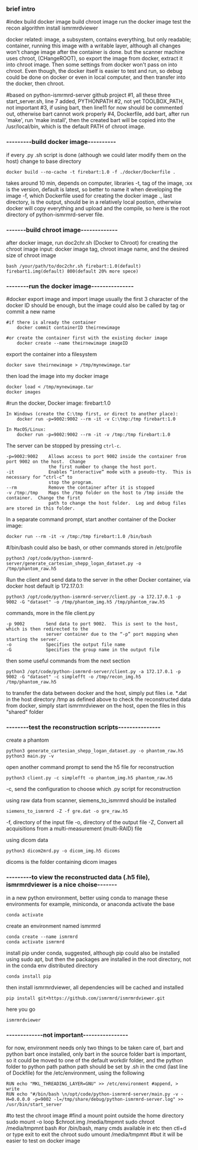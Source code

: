 ### brief intro
#index
build docker image
build chroot image
run the docker image
test the recon algorithm
install ismrmrdviewer

docker related: image, a subsystem, contains everything, but only readable; container, running this image with a writable layer, although all changes won't change image after the container is done.
but the scanner machine uses chroot, (CHangeROOT), so export the image from docker, extract it into chroot image. Then some settings from docker won't pass on into chroot.
Even though, the docker itself is easier to test and run, so debug could be done on docker or even in local computer, and then transfer into the docker, then chroot.

#based on python-ismrmrd-server github project
#1, all these three start_server.sh, line 7 added, PYTHONPATH
#2, not yet TOOLBOX_PATH, not important
#3, if using bart, then line11 for now should be commented out, otherwise bart cannot work properly
#4, Dockerfile, add bart, after run 'make', run 'make install', then the created bart will be copied into the /usr/local/bin, which is the default PATH of chroot image.

### ---------build docker image----------
if every .py .sh script is done (although we could later modify them on the host)
change to base directory
```
docker build --no-cache -t firebart:1.0 -f ./docker/Dockerfile .
```
takes around 10 min, depends on computer, libraries
 -t, tag of the image, :xx is the version, default is latest, so better to name it when developing the image
 -f, which Dockerfile used for creating the docker image
 ., last directory, is the output, should be in a relatively local postion, otherwise docker will copy everything and upload and the compile, so here is the root directory of python-ismrmrd-server file.

### -------build chroot image-------------
after docker image, run doc2chr.sh (Docker to Chroot) for creating the chroot image
input: docker image tag, chroot image name, and the desired size of chroot image
```
bash /your/path/to/doc2chr.sh firebart:1.0(default) firebart1.img(default) 800(default 20% more spece)
```
### --------run the docker image---------------
#docker export image and import image
usually the first 3 character of the docker ID should be enough, but the image could also be called by tag or commit a new name
```
#if there is already the container
    docker commit containerID theirnewimage
    
#or create the container first with the existing docker image
    docker create --name theirnewimage imageID
```
export the container into a filesystem
```
docker save theirnewimage > /tmp/mynewimage.tar
```
then load the image into my docker image
```
docker load < /tmp/mynewimage.tar
docker images
```
#run the docker, Docker image: firebart:1.0
```
In Windows (create the C:\tmp first, or direct to another place):
    docker run -p=9002:9002 --rm -it -v C:\tmp:/tmp firebart:1.0

In MacOS/Linux:
    docker run -p=9002:9002 --rm -it -v /tmp:/tmp firebart:1.0
```
The server can be stopped by pressing ``ctrl-c``.
```
-p=9002:9002    Allows access to port 9002 inside the container from port 9002 on the host.  Change
                the first number to change the host port.
-it             Enables “interactive” mode with a pseudo-tty.  This is necessary for “ctrl-c” to
                stop the program.
--rm            Remove the container after it is stopped
-v /tmp:/tmp    Maps the /tmp folder on the host to /tmp inside the container.  Change the first
                path to change the host folder.  Log and debug files are stored in this folder.
```

In a separate command prompt, start another container of the Docker image:
```
docker run --rm -it -v /tmp:/tmp firebart:1.0 /bin/bash
```
#/bin/bash could also be bash, or other commands stored in /etc/profile
```
python3 /opt/code/python-ismrmrd-server/generate_cartesian_shepp_logan_dataset.py -o /tmp/phantom_raw.h5
```
Run the client and send data to the server in the other Docker container, via docker host default ip 172.17.0.1:
```
python3 /opt/code/python-ismrmrd-server/client.py -a 172.17.0.1 -p 9002 -G "dataset" -o /tmp/phantom_img.h5 /tmp/phantom_raw.h5
```
commands, more in the file client.py
```
-p 9002        Send data to port 9002.  This is sent to the host, which is then redirected to the
               server container due to the “-p” port mapping when starting the server. 
-o             Specifies the output file name
-G             Specifies the group name in the output file
```
then some useful commands from the next section
```
python3 /opt/code/python-ismrmrd-server/client.py -a 172.17.0.1 -p 9002 -G "dataset" -c simplefft -o /tmp/recon_img.h5 /tmp/phantom_raw.h5
```
to transfer the data between docker and the host, simply put files i.e. *.dat in the host directory /tmp as defined above
to check the reconstructed data from docker, simply start ismrmrdviewer on the host, open the files in this "shared" folder
### --------test the reconstruction scripts---------------
create a phantom
```
python3 generate_cartesian_shepp_logan_dataset.py -o phantom_raw.h5
python3 main.py -v
```
open another command prompt to send the h5 file for reconstruction
```
python3 client.py -c simplefft -o phantom_img.h5 phantom_raw.h5
```
-c, send the configuration to choose which .py script for reconstruction

using raw data from scanner, siemens_to_ismrmrd should be installed
```
siemens_to_ismrmrd -Z -f gre.dat -o gre_raw.h5
```
-f, directory of the input file
-o, directory of the output file
-Z, Convert all acquisitions from a multi-measurement (multi-RAID) file

using dicom data
```
python3 dicom2mrd.py -o dicom_img.h5 dicoms
```
dicoms is the folder containing dicom images

### ---------to view the reconstructed data (.h5 file), ismrmrdviewer is a nice choise-------
in a new python environment, better using conda to manage these environments
for example, miniconda, or anaconda
activate the base
```
conda activate
```
create an environment named ismrmrd
```
conda create --name ismrmrd
conda activate ismrmrd
```
install pip under conda, suggested, although pip could also be installed using sudo apt, but then the packages are installed in the root directory, not in the conda env distributed directory
```
conda install pip
```
then install ismrmrdviewer, all dependencies will be cached and installed
```
pip install git+https://github.com/ismrmrd/ismrmrdviewer.git
```
here you go
```
ismrmrdviewer
```


### -------------not important----------------
for now, environment needs only two things to be taken care of, bart and python
	bart once installed, only bart in the source folder bart is important, so it could be moved to one of the default workdir folder, and the python folder to python path
	pathon path should be set by .sh in the cmd (last line of Dockfile)
for the /etc/environment, using the following
```
RUN echo "MKL_THREADING_LAYER=GNU" >> /etc/environment #append, > write
RUN echo "#/bin/bash \n/opt/code/python-ismrmrd-server/main.py -v -H=0.0.0.0 -p=9002 -l=/tmp/share/debug/python-ismrmrd-server.log" >> /usr/bin/start_server
```

#to test the chroot image
#find a mount point outside the home directory
	sudo mount -o loop $chroot.img /media/tmpmnt
sudo chroot /media/tmpmnt bash #or /bin/bash, many cmds available in etc
then ctl+d or type exit to exit the chroot
sudo umount /media/tmpmnt
#but it will be easier to test on docker image






